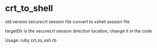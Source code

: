 # crt_to_shell

old version securecrt session file convert to xshell session file

targetDir is the securecrt session direction location, change it in the code

Usage:
ruby crt_to_xsh.rb
